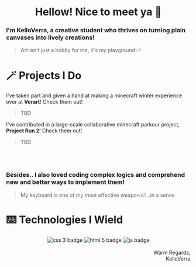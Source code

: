 <div align="center">
<h1> Hellow! Nice to meet ya 👋 </h1>
</div>


### I'm KelloVerra, a creative student who thrives on turning plain canvases into lively creations!
> Art isn't just a hobby for me, it's my playground✨!




# 🪄 Projects I Do

I've taken part and given a hand at making a minecraft winter experience over at **Verart**! Check them out!

> TBD

I've contributed in a large-scale collaborative minecraft parkour project, **Project Run 2**! Check them out!

> TBD

<br/>
<br/>

### Besides.. I also loved coding complex logics and comprehend new and better ways to implement them!
> My keyboard is one of my most effective weapon⚔️! ..in a sense





# ⌨️ Technologies I Wield
<div align="center">
    <image alt="css 3 badge" href="https://developer.mozilla.org/en-US/docs/Web/CSS" src="https://raw.githubusercontent.com/KelloVerra/KelloVerra/refs/heads/testin/assets/widgets/techbadge/css.svg" />
    <image alt="html 5 badge" href="https://developer.mozilla.org/en-US/docs/Web/HTML" src="https://raw.githubusercontent.com/KelloVerra/KelloVerra/refs/heads/testin/assets/widgets/techbadge/html.svg" />
    <image alt="js badge" href="https://developer.mozilla.org/en-US/docs/Web/JavaScript" src="https://raw.githubusercontent.com/KelloVerra/KelloVerra/refs/heads/testin/assets/widgets/techbadge/js.svg" />
</div>


<br />
<div align="right">
Warm Regards,
<br />
KelloVerra
</div>

